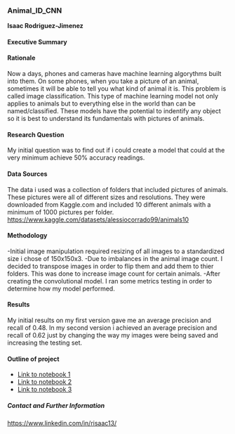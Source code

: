 ### Animal_ID_CNN
**Isaac Rodriguez-Jimenez**

#### Executive Summary

#### Rationale
Now a days, phones and cameras have machine learning algorythms built into them. On some phones, when you take a picture of an animal, sometimes it will be able to tell you what kind of animal it is. This problem is called image classification. This type of machine learning model not only applies to animals but to everything else in the world than can be named/classified. These models have the potential to indentify any object so it is best to understand its fundamentals with pictures of animals.

#### Research Question
My initial question was to find out if i could create a model that could at the very minimum achieve 50% accuracy readings.

#### Data Sources
The data i used was a collection of folders that included pictures of animals. These pictures were all of different sizes and resolutions. They were downloaded from Kaggle.com and included 10 different animals with a minimum of 1000 pictures per folder. https://www.kaggle.com/datasets/alessiocorrado99/animals10

#### Methodology
-Initial image manipulation required resizing of all images to a standardized size i chose of 150x150x3. 
-Due to imbalances in the animal image count. I decided to transpose images in order to flip them and add them to thier folders. This was done to increase image count for certain animals.
-After creating the convolutional model. I ran some metrics testing in order to determine how my model performed.

#### Results
My initial results on my first version gave me an average precision and recall of 0.48.
In my second version i achieved an average precision and recall of 0.62 just by changing the way my images were being saved and increasing the testing set.

#### Outline of project

- [Link to notebook 1]()
- [Link to notebook 2]()
- [Link to notebook 3]()


##### Contact and Further Information
https://www.linkedin.com/in/risaac13/
